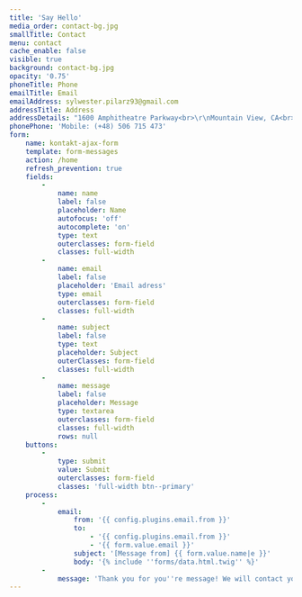 ```yaml
---
title: 'Say Hello'
media_order: contact-bg.jpg
smallTitle: Contact
menu: contact
cache_enable: false
visible: true
background: contact-bg.jpg
opacity: '0.75'
phoneTitle: Phone
emailTitle: Email
emailAddress: sylwester.pilarz93@gmail.com
addressTitle: Address
addressDetails: "1600 Amphitheatre Parkway<br>\r\nMountain View, CA<br>\r\n94043 US"
phonePhone: 'Mobile: (+48) 506 715 473'
form:
    name: kontakt-ajax-form
    template: form-messages
    action: /home
    refresh_prevention: true
    fields:
        -
            name: name
            label: false
            placeholder: Name
            autofocus: 'off'
            autocomplete: 'on'
            type: text
            outerclasses: form-field
            classes: full-width
        -
            name: email
            label: false
            placeholder: 'Email adress'
            type: email
            outerclasses: form-field
            classes: full-width
        -
            name: subject
            label: false
            type: text
            placeholder: Subject
            outerClasses: form-field
            classes: full-width
        -
            name: message
            label: false
            placeholder: Message
            type: textarea
            outerclasses: form-field
            classes: full-width
            rows: null
    buttons:
        -
            type: submit
            value: Submit
            outerclasses: form-field
            classes: 'full-width btn--primary'
    process:
        -
            email:
                from: '{{ config.plugins.email.from }}'
                to:
                    - '{{ config.plugins.email.from }}'
                    - '{{ form.value.email }}'
                subject: '[Message from] {{ form.value.name|e }}'
                body: '{% include ''forms/data.html.twig'' %}'
        -
            message: 'Thank you for you''re message! We will contact you shortly'
---
```


